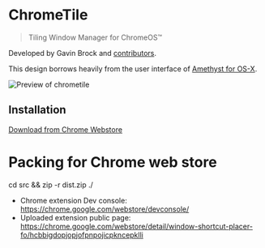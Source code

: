 # ChromeTile
> Tiling Window Manager for ChromeOS™

Developed by Gavin Brock and [contributors](https://github.com/brockgr/chrometile/graphs/contributors).

This design borrows heavily from the user interface of [Amethyst for OS-X](https://github.com/ianyh/Amethyst).

![Preview of chrometile](https://github.com/brockgr/chrometile/blob/master/Images/screen-1280x800.png?raw=true)

## Installation
[Download from Chrome Webstore](https://chrome.google.com/webstore/detail/chrometile/aikaaejchodabfpkipfonnekofgepakh)

# Packing for Chrome web store
cd src && zip -r dist.zip ./

- Chrome extension Dev console: https://chrome.google.com/webstore/devconsole/
- Uploaded extension public page: https://chrome.google.com/webstore/detail/window-shortcut-placer-fo/hcbbigdopjopjofpnpojicpkncepklli
